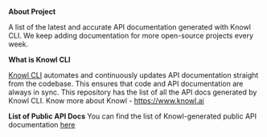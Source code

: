 **About Project**

A list of the latest and accurate API documentation generated with Knowl CLI. We keep adding documentation for more open-source projects every week.

**What is Knowl CLI** 

[Knowl CLI](https://docs.knowl.ai/generate-api-docs.html) automates and continuously updates API documentation straight from the codebase. This ensures that code and API documentation are always in sync. This repository has the list of all the API docs generated by Knowl CLI. Know more about Knowl - https://www.knowl.ai

**List of Public API Docs**
You can find the list of Knowl-generated public API documentation [here](https://docs.knowl.ai/public-api-docs.html)
